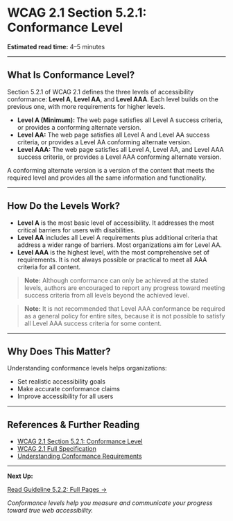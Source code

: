 <!---
title: 5.2.1 - Conformance Level
series: Making the Web Accessible for All
description: An in-depth explanation of WCAG 2.1 Section 5.2.1, Conformance Level—what it means, why it matters, and how to apply it.
keywords: wcag 5.2.1, conformance level, accessibility, web standards, level a, level aa, level aaa
image: WCAG-Series-5.2.1.png
imageAlt: Blue text on yellow background saying, "Web Content Accessibility Guidelines (WCAG) 5.2.1 Explained, Conformance Level"
status: published
date: 2025-07-08
excerpt: This section explains the three levels of WCAG 2.1 conformance (A, AA, AAA), what each means, and how to achieve and claim conformance.
--->

# **WCAG 2.1 Section 5.2.1: Conformance Level**

**Estimated read time:** 4–5 minutes

---

## **What Is Conformance Level?**

Section 5.2.1 of WCAG 2.1 defines the three levels of accessibility conformance: **Level A**, **Level AA**, and **Level AAA**. Each level builds on the previous one, with more requirements for higher levels.

- **Level A (Minimum):** The web page satisfies all Level A success criteria, or provides a conforming alternate version.
- **Level AA:** The web page satisfies all Level A and Level AA success criteria, or provides a Level AA conforming alternate version.
- **Level AAA:** The web page satisfies all Level A, Level AA, and Level AAA success criteria, or provides a Level AAA conforming alternate version.

A conforming alternate version is a version of the content that meets the required level and provides all the same information and functionality.

---

## **How Do the Levels Work?**

- **Level A** is the most basic level of accessibility. It addresses the most critical barriers for users with disabilities.
- **Level AA** includes all Level A requirements plus additional criteria that address a wider range of barriers. Most organizations aim for Level AA.
- **Level AAA** is the highest level, with the most comprehensive set of requirements. It is not always possible or practical to meet all AAA criteria for all content.

> **Note:** Although conformance can only be achieved at the stated levels, authors are encouraged to report any progress toward meeting success criteria from all levels beyond the achieved level.

> **Note:** It is not recommended that Level AAA conformance be required as a general policy for entire sites, because it is not possible to satisfy all Level AAA success criteria for some content.

---

## **Why Does This Matter?**

Understanding conformance levels helps organizations:
- Set realistic accessibility goals
- Make accurate conformance claims
- Improve accessibility for all users

---

## **References & Further Reading**
- [WCAG 2.1 Section 5.2.1: Conformance Level](https://www.w3.org/TR/WCAG21/#cc1)
- [WCAG 2.1 Full Specification](https://www.w3.org/TR/WCAG21/)
- [Understanding Conformance Requirements](https://www.w3.org/WAI/WCAG21/Understanding/conformance)

---

**Next Up:**

[Read Guideline 5.2.2: Full Pages →](WCAG-Guideline-5-2-2-Full-Pages-Explained)

*Conformance levels help you measure and communicate your progress toward true web accessibility.*

